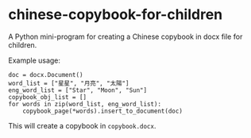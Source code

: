 # chinese-copybook-for-children
A Python mini-program for creating a Chinese copybook in docx file for children.

Example usage:
```
doc = docx.Document()
word_list = ["星星", "月亮", "太陽"]
eng_word_list = ["Star", "Moon", "Sun"]
copybook_obj_list = []
for words in zip(word_list, eng_word_list):
    copybook_page(*words).insert_to_document(doc)
```
This will create a copybook in `copybook.docx`.
